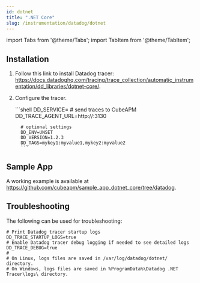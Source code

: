 ```yaml
---
id: dotnet
title: ".NET Core"
slug: /instrumentation/datadog/dotnet
---
```


import Tabs from '@theme/Tabs';
import TabItem from '@theme/TabItem';

## Installation

1. Follow this link to install Datadog tracer: https://docs.datadoghq.com/tracing/trace_collection/automatic_instrumentation/dd_libraries/dotnet-core/.

1. Configure the tracer.

   <Tabs>
      <TabItem value="env" label="Environment Variables">
         ```shell
         DD_SERVICE=<app_name>
         # send traces to CubeAPM
         DD_TRACE_AGENT_URL=http://<ip_address_of_cubeapm_server>:3130

         # optional settings
         DD_ENV=UNSET
         DD_VERSION=1.2.3
         DD_TAGS=mykey1:myvalue1,mykey2:myvalue2
         ```
      </TabItem>
   </Tabs>

## Sample App

A working example is available at https://github.com/cubeapm/sample_app_dotnet_core/tree/datadog.

## Troubleshooting

The following can be used for troubleshooting:

```shell
# Print Datadog tracer startup logs
DD_TRACE_STARTUP_LOGS=true
# Enable Datadog tracer debug logging if needed to see detailed logs
DD_TRACE_DEBUG=true
#
# On Linux, logs files are saved in /var/log/datadog/dotnet/ directory.
# On Windows, logs files are saved in %ProgramData%\Datadog .NET Tracer\logs\ directory.
```